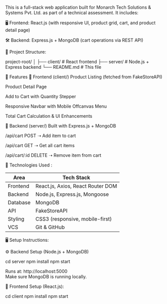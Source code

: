 This is a full-stack web application built for Monarch Tech Solutions & Systems Pvt. Ltd. as part of a technical assessment. It includes:

🖥️ Frontend: React.js (with responsive UI, product grid, cart, and product detail page)

🛠️ Backend: Express.js + MongoDB (cart operations via REST API)

📂 Project Structure:  
   
  project-root/
│
├── client/          # React frontend
├── server/          # Node.js + Express backend
└── README.md        # This file

 


🚀 Features
🔹 Frontend (client/)
Product Listing (fetched from FakeStoreAPI)

Product Detail Page

Add to Cart with Quantity Stepper

Responsive Navbar with Mobile Offcanvas Menu

Total Cart Calculation & UI Enhancements

🔹 Backend (server/)
Built with Express.js + MongoDB

/api/cart POST ➝ Add item to cart

/api/cart GET ➝ Get all cart items

/api/cart/:id DELETE ➝ Remove item from cart



🧰 Technologies Used :


| Area     | Tech Stack                        |
| -------- | --------------------------------- |
| Frontend | React.js, Axios, React Router DOM |
| Backend  | Node.js, Express.js, Mongoose     |
| Database | MongoDB                           |
| API      | FakeStoreAPI                      |
| Styling  | CSS3 (responsive, mobile-first)   |
| VCS      | Git & GitHub                      |


🖥️ Setup Instructions:

⚙️ Backend Setup (Node.js + MongoDB)

cd server
npm install
npm start

Runs at: http://localhost:5000\
Make sure MongoDB is running locally.


🧩 Frontend Setup (React.js):

cd client
npm install
npm start


